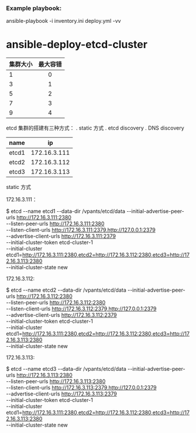 ### Example playbook:

ansible-playbook -i inventory.ini deploy.yml -vv


# ansible-deploy-etcd-cluster

| 集群大小   |    最大容错  |
| :-------- | :--:    |
| 1	      |    0      |
| 3	      |    1      |
| 5	      |    2      |
| 7	      |    3      |
| 9	      |    4      |

etcd 集群的搭建有三种方式：
. static 方式
. etcd discovery
. DNS discovery

|name	 | ip |
| :-------- | :--:    |
|etcd1 | 172.16.3.111 |
|etcd2 | 172.16.3.112 |
|etcd3 | 172.16.3.113 |

static 方式


172.16.3.111：

$ etcd --name etcd1 --data-dir /vpants/etcd/data --initial-advertise-peer-urls http://172.16.3.111:2380 \
  --listen-peer-urls http://172.16.3.111:2380 \
  --listen-client-urls http://172.16.3.111:2379,http://127.0.0.1:2379 \
  --advertise-client-urls http://172.16.3.111:2379 \
  --initial-cluster-token etcd-cluster-1 \
  --initial-cluster etcd1=http://172.16.3.111:2380,etcd2=http://172.16.3.112:2380,etcd3=http://172.16.3.113:2380 \
  --initial-cluster-state new
  
172.16.3.112:

$ etcd --name etcd2 --data-dir /vpants/etcd/data --initial-advertise-peer-urls http://172.16.3.112:2380 \
  --listen-peer-urls http://172.16.3.112:2380 \
  --listen-client-urls http://172.16.3.112:2379,http://127.0.0.1:2379 \
  --advertise-client-urls http://172.16.3.112:2379 \
  --initial-cluster-token etcd-cluster-1 \
  --initial-cluster etcd1=http://172.16.3.111:2380,etcd2=http://172.16.3.112:2380,etcd3=http://172.16.3.113:2380 \
  --initial-cluster-state new
  
 172.16.3.113:
 
 $ etcd --name etcd3 --data-dir /vpants/etcd/data --initial-advertise-peer-urls http://172.16.3.113:2380 \
  --listen-peer-urls http://172.16.3.113:2380 \
  --listen-client-urls http://172.16.3.113:2379,http://127.0.0.1:2379 \
  --advertise-client-urls http://172.16.3.113:2379 \
  --initial-cluster-token etcd-cluster-1 \
  --initial-cluster etcd1=http://172.16.3.111:2380,etcd2=http://172.16.3.112:2380,etcd3=http://172.16.3.113:2380 \
  --initial-cluster-state new

